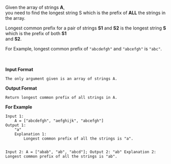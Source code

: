 <div class="markdown-content" id="problem-content">
<p>Given the array of strings <strong>A</strong>, <br/>
you need to find the longest string S which is the prefix of <strong>ALL</strong> the strings in the array.</p>
<p>Longest common prefix for a pair of strings <strong>S1</strong> and <strong>S2</strong> is the longest string <strong>S</strong> which is the prefix of both <strong>S1</strong> <br/>
and <strong>S2</strong>.</p>
<p>For Example, longest common prefix of <code class="highlighter-rouge">"abcdefgh"</code> and <code class="highlighter-rouge">"abcefgh"</code> is <code class="highlighter-rouge">"abc"</code>.</p>
<p><br/><br/>
<strong>Input Format</strong></p>
<div class="highlighter-rouge"><pre class="highlight"><code>The only argument given is an array of strings A.
</code></pre>
</div>
<p><strong>Output Format</strong></p>
<div class="highlighter-rouge"><pre class="highlight"><code>Return longest common prefix of all strings in A.
</code></pre>
</div>
<p><strong>For Example</strong></p>
<div class="highlighter-rouge"><pre class="highlight"><code>Input 1:
    A = ["abcdefgh", "aefghijk", "abcefgh"]
Output 1:
    "a"
    Explanation 1:
        Longest common prefix of all the strings is "a".

Input 2:
    A = ["abab", "ab", "abcd"];
Output 2:
    "ab"
    Explanation 2:
        Longest common prefix of all the strings is "ab".
</code></pre>
</div>

</div>